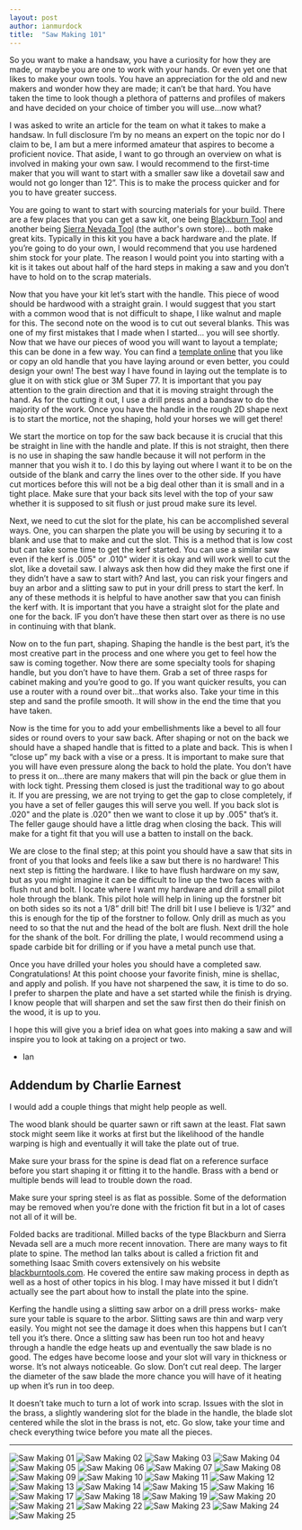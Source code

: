 ```yaml
---
layout: post
author: ianmurdock
title:  "Saw Making 101"
---
```


So you want to make a handsaw, you have a curiosity for how they are made, or maybe you are one to work with your hands. Or even yet one that likes to make your own tools. You have an appreciation for the old and new makers and wonder how they are made; it can’t be that hard. You have taken the time to look though a plethora of patterns and profiles of makers and have decided on your choice of timber you will use…now what?

I was asked to write an article for the team on what it takes to make a handsaw. In full disclosure I’m by no means an expert on the topic nor do I claim to be, I am but a mere informed amateur that aspires to become a proficient novice. That aside, I want to go through an overview on what is involved in making your own saw. I would recommend to the first-time maker that you will want to start with a smaller saw like a dovetail saw and would not go longer than 12”. This is to make the process quicker and for you to have greater success.

You are going to want to start with sourcing materials for your build. There are a few places that you can get a saw kit, one being [Blackburn Tool][4] and another being [Sierra Nevada Tool][1] (the author's own store)... both make great kits. Typically in this kit you have a back hardware and the plate. If you’re going to do your own, I would recommend that you use hardened shim stock for your plate. The reason I would point you into starting with a kit is it takes out about half of the hard steps in making a saw and you don’t have to hold on to the scrap materials.

Now that you have your kit let’s start with the handle. This piece of wood should be hardwood with a straight grain. I would suggest that you start with a common wood that is not difficult to shape, I like walnut and maple for this. The second note on the wood is to cut out several blanks. This was one of my first mistakes that I made when I started... you will see shortly. Now that we have our pieces of wood you will want to layout a template; this can be done in a few way. You can find a [template online][2] that you like or copy an old handle that you have laying around or even better, you could design your own! The best way I have found in laying out the template is to glue it on with stick glue or 3M Super 77. It is important that you pay attention to the grain direction and that it is moving straight through the hand. As for the cutting it out, I use a drill press and a bandsaw to do the majority of the work. Once you have the handle in the rough 2D shape next is to start the mortice, not the shaping, hold your horses we will get there!

We start the mortice on top for the saw back because it is crucial that this be straight in line with the handle and plate. If this is not straight, then there is no use in shaping the saw handle because it will not perform in the manner that you wish it to. I do this by laying out where I want it to be on the outside of the blank and carry the lines over to the other side. If you have cut mortices before this will not be a big deal other than it is small and in a tight place. Make sure that your back sits level with the top of your saw whether it is supposed to sit flush or just proud make sure its level.

Next, we need to cut the slot for the plate, his can be accomplished several ways. One, you can sharpen the plate you will be using by securing it to a blank and use that to make and cut the slot. This is a method that is low cost but can take some time to get the kerf started. You can use a similar saw even if the kerf is .005" or .010" wider it is okay and will work well to cut the slot, like a dovetail saw. I always ask then how did they make the first one if they didn’t have a saw to start with? And last, you can risk your fingers and buy an arbor and a slitting saw to put in your drill press to start the kerf. In any of these methods it is helpful to have another saw that you can finish the kerf with. It is important that you have a straight slot for the plate and one for the back. IF you don’t have these then start over as there is no use in continuing with that blank.

Now on to the fun part, shaping. Shaping the handle is the best part, it’s the most creative part in the process and one where you get to feel how the saw is coming together. Now there are some specialty tools for shaping handle, but you don’t have to have them. Grab a set of three rasps for cabinet making and you’re good to go. If you want quicker results, you can use a router with a round over bit…that works also. Take your time in this step and sand the profile smooth. It will show in the end the time that you have taken.

Now is the time for you to add your embellishments like a bevel to all four sides or round overs to your saw back. After shaping or not on the back we should have a shaped handle that is fitted to a plate and back. This is when I “close up” my back with a vise or a press. It is important to make sure that you will have even pressure along the back to hold the plate. You don’t have to press it on…there are many makers that will pin the back or glue them in with lock tight. Pressing them closed is just the traditional way to go about it. If you are pressing, we are not trying to get the gap to close completely, if you have a set of feller gauges this will serve you well. If you back slot is .020" and the plate is .020" then we want to close it up by .005" that’s it. The feller gauge should have a little drag when closing the back. This will make for a tight fit that you will use a batten to install on the back.

We are close to the final step; at this point you should have a saw that sits in front of you that looks and feels like a saw but there is no hardware! This next step is fitting the hardware. I like to have flush hardware on my saw, but as you might imagine it can be difficult to line up the two faces with a flush nut and bolt. I locate where I want my hardware and drill a small pilot hole through the blank. This pilot hole will help in lining up the forstner bit on both sides so its not a 1/8” drill bit! The drill bit I use I believe is 1/32” and this is enough for the tip of the forstner to follow. Only drill as much as you need to so that the nut and the head of the bolt are flush. Next drill the hole for the shank of the bolt. For drilling the plate, I would recommend using a spade carbide bit for drilling or if you have a metal punch use that.

Once you have drilled your holes you should have a completed saw. Congratulations! At this point choose your favorite finish, mine is shellac, and apply and polish. If you have not sharpened the saw, it is time to do so. I prefer to sharpen the plate and have a set started while the finish is drying. I know people that will sharpen and set the saw first then do their finish on the wood, it is up to you.

I hope this will give you a brief idea on what goes into making a saw and will inspire you to look at taking on a project or two.

- Ian

## Addendum by Charlie Earnest

I would add a couple things that might help people as well.

The wood blank should be quarter sawn or rift sawn at the least. Flat sawn stock might seem like it works at first but the likelihood of the handle warping is high and eventually it will take the plate out of true.

Make sure your brass for the spine is dead flat on a reference surface before you start shaping it or fitting it to the handle. Brass with a bend or multiple bends will lead to trouble down the road.

Make sure your spring steel is as flat as possible. Some of the deformation may be removed when you’re done with the friction fit but in a lot of cases not all of it will be.

Folded backs are traditional. Milled backs of the type Blackburn and Sierra Nevada sell are a much more recent innovation. There are many ways to fit plate to spine. The method Ian talks about is called a friction fit and something Isaac Smith covers extensively on his website [blackburntools.com][3]. He covered the entire saw making process in depth as well as a host of other topics in his blog.
I may have missed it but I didn’t actually see the part about how to install the plate into the spine.

Kerfing the handle using a slitting saw arbor on a drill press works- make sure your table is square to the arbor. Slitting saws are thin and warp very easily. You might not see the damage it does when this happens but I can’t tell you it’s there. Once a slitting saw has been run too hot and heavy through a handle the edge heats up and eventually the saw blade is no good. The edges have become loose and your slot will vary in thickness or worse. It’s not always noticeable. Go slow. Don’t cut real deep. The larger the diameter of the saw blade the more chance you will have of it heating up when it’s run in too deep.

It doesn’t take much to turn a lot of work into scrap. Issues with the slot in the brass, a slightly wandering slot for the blade in the handle, the blade slot centered while the slot in the brass is not, etc. Go slow, take your time and check everything twice before you mate all the pieces.

---

![Saw Making 01](/assets/images/saw-making-101/01.jpeg)
![Saw Making 02](/assets/images/saw-making-101/02.jpeg)
![Saw Making 03](/assets/images/saw-making-101/03.jpeg)
![Saw Making 04](/assets/images/saw-making-101/04.jpeg)
![Saw Making 05](/assets/images/saw-making-101/05.jpeg)
![Saw Making 06](/assets/images/saw-making-101/06.jpeg)
![Saw Making 07](/assets/images/saw-making-101/07.jpeg)
![Saw Making 08](/assets/images/saw-making-101/08.jpeg)
![Saw Making 09](/assets/images/saw-making-101/09.jpeg)
![Saw Making 10](/assets/images/saw-making-101/10.jpeg)
![Saw Making 11](/assets/images/saw-making-101/11.jpeg)
![Saw Making 12](/assets/images/saw-making-101/12.jpeg)
![Saw Making 13](/assets/images/saw-making-101/13.jpeg)
![Saw Making 14](/assets/images/saw-making-101/14.jpeg)
![Saw Making 15](/assets/images/saw-making-101/15.jpeg)
![Saw Making 16](/assets/images/saw-making-101/16.jpeg)
![Saw Making 17](/assets/images/saw-making-101/17.jpeg)
![Saw Making 18](/assets/images/saw-making-101/18.jpeg)
![Saw Making 19](/assets/images/saw-making-101/19.jpeg)
![Saw Making 20](/assets/images/saw-making-101/20.jpeg)
![Saw Making 21](/assets/images/saw-making-101/21.jpeg)
![Saw Making 22](/assets/images/saw-making-101/22.jpeg)
![Saw Making 23](/assets/images/saw-making-101/23.jpeg)
![Saw Making 24](/assets/images/saw-making-101/24.jpeg)
![Saw Making 25](/assets/images/saw-making-101/25.jpeg)

[1]: https://www.facebook.com/backsawkits
[2]: https://www.blackburntools.com/articles/saw-handle-templates/index.html
[3]: https://www.blackburntools.com/blog/saw-build-along-index/
[4]: https://www.blackburntools.com/new-tools/new-saws-and-related/slotted-back-saw-kits/index.html

